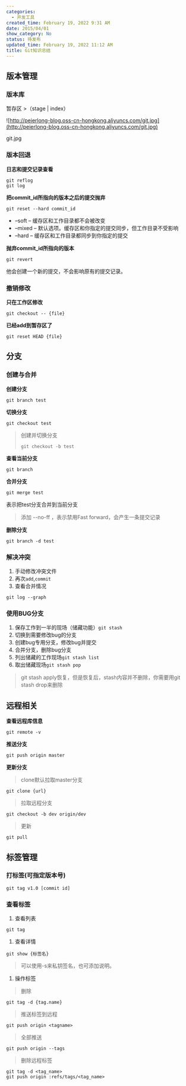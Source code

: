 ```yaml
---
categories:
  - 开发工具
created_time: February 19, 2022 9:31 AM
date: 2015/04/01
show_category: No
status: 待发布
updated_time: February 19, 2022 11:12 AM
title: Git知识总结
---
```



## 版本管理

### 版本库

暂存区 >（stage | index）

![http://peierlong-blog.oss-cn-hongkong.aliyuncs.com/git.jpg](http://peierlong-blog.oss-cn-hongkong.aliyuncs.com/git.jpg)

git.jpg

### 版本回退

**日志和提交记录查看**

```
git reflog
git log
```

**把commit_id所指向的版本之后的提交抛弃**

```
git reset --hard commit_id
```

- –soft – 缓存区和工作目录都不会被改变
- –mixed – 默认选项。缓存区和你指定的提交同步，但工作目录不受影响
- –hard – 缓存区和工作目录都同步到你指定的提交

**抛弃commit_id所指向的版本**

```
git revert
```

他会创建一个新的提交，不会影响原有的提交记录。

### 撤销修改

**只在工作区修改**

```
git checkout -- {file}
```

**已经add到暂存区了**

```
git reset HEAD {file}
```

## 分支

### 创建与合并

**创建分支**

```
git branch test
```

**切换分支**

```
git checkout test
```

> 创建并切换分支
> 
> 
> ```
> git checkout -b test
> ```
> 

**查看当前分支**

```
git branch
```

**合并分支**

```
git merge test
```

表示把test分支合并到当前分支

> 添加 --no-ff ，表示禁用Fast forward，会产生一条提交记录
> 

**删除分支**

```
git branch -d test
```

### 解决冲突

1. 手动修改冲突文件
2. 再次`add`,`commit`
3. 查看合并情况

```
git log --graph
```

### 使用BUG分支

1. 保存工作到一半的现场（储藏功能）`git stash`
2. 切换到需要修改bug的分支
3. 创建bug专用分支，修改bug并提交
4. 合并分支，删除bug分支
5. 列出储藏的工作现场`git stash list`
6. 取出储藏现场`git stash pop`

> git stash apply恢复，但是恢复后，stash内容并不删除，你需要用git stash drop来删除
> 

## 远程相关

**查看远程库信息**

```
git remote -v
```

**推送分支**

```
git push origin master
```

**更新分支**

> clone默认拉取master分支
> 

```
git clone {url}
```

> 拉取远程分支
> 

```
git checkout -b dev origin/dev
```

> 更新
> 

```
git pull
```

## 标签管理

### 打标签(可指定版本号)

```
git tag v1.0 [commit id]
```

### 查看标签

1. 查看列表

```
git tag
```

1. 查看详情

```
git show {标签名}
```

> 可以使用-s来私钥签名，也可添加说明。
> 
1. 操作标签

> 删除
> 

```
git tag -d {tag.name}
```

> 推送标签到远程
> 

```
git push origin <tagname>
```

> 全部推送
> 

```
git push origin --tags
```

> 删除远程标签
> 

```
git tag -d <tag_name>
git push origin :refs/tags/<tag_name>
```